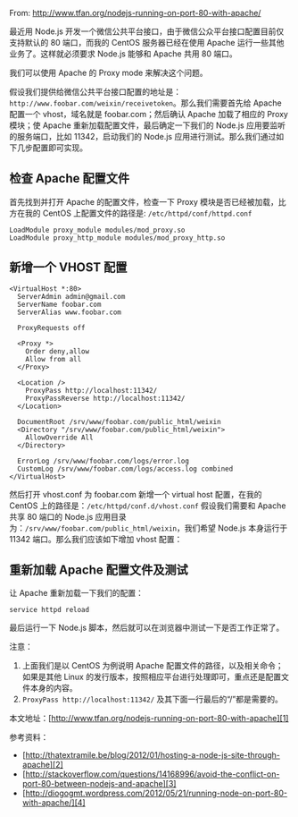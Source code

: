 From: <http://www.tfan.org/nodejs-running-on-port-80-with-apache/>

最近用 Node.js 开发一个微信公共平台接口，由于微信公众平台接口配置目前仅支持默认的 80 端口，而我的 CentOS 服务器已经在使用 Apache 运行一些其他业务了。这样就必须要求 Node.js 能够和 Apache 共用 80 端口。 

我们可以使用 Apache 的 Proxy mode 来解决这个问题。 

假设我们提供给微信公共平台接口配置的地址是：`http://www.foobar.com/weixin/receivetoken`。那么我们需要首先给 Apache 配置一个 vhost，域名就是 foobar.com；然后确认 Apache 加载了相应的 Proxy 模块；使 Apache 重新加载配置文件，最后确定一下我们的 Node.js 应用要监听的服务端口，比如 11342，启动我们的 Node.js 应用进行测试。那么我们通过如下几步配置即可实现。 

## 检查 Apache 配置文件 

首先找到并打开 Apache 的配置文件，检查一下 Proxy 模块是否已经被加载，比方在我的 CentOS 上配置文件的路径是: `/etc/httpd/conf/httpd.conf`  
```
LoadModule proxy_module modules/mod_proxy.so
LoadModule proxy_http_module modules/mod_proxy_http.so

```

## 新增一个 VHOST 配置 

```
<VirtualHost *:80>
  ServerAdmin admin@gmail.com
  ServerName foobar.com
  ServerAlias www.foobar.com
 
  ProxyRequests off
 
  <Proxy *>
    Order deny,allow
    Allow from all
  </Proxy>
 
  <Location />
    ProxyPass http://localhost:11342/
    ProxyPassReverse http://localhost:11342/
  </Location>
 
  DocumentRoot /srv/www/foobar.com/public_html/weixin
  <Directory "/srv/www/foobar.com/public_html/weixin">
    AllowOverride All
  </Directory>
 
  ErrorLog /srv/www/foobar.com/logs/error.log
  CustomLog /srv/www/foobar.com/logs/access.log combined
</VirtualHost>
```

然后打开 vhost.conf 为 foobar.com 新增一个 virtual host 配置，在我的 CentOS 上的路径是：`/etc/httpd/conf.d/vhost.conf` 假设我们需要和 Apache 共享 80 端口的 Node.js 应用目录为：`/srv/www/foobar.com/public_html/weixin`，我们希望 Node.js 本身运行于 11342 端口。那么我们应该如下增加 vhost 配置： 

## 重新加载 Apache 配置文件及测试 

让 Apache 重新加载一下我们的配置： 

`service httpd reload`

最后运行一下 Node.js 脚本，然后就可以在浏览器中测试一下是否工作正常了。 

注意： 

  1. 上面我们是以 CentOS 为例说明 Apache 配置文件的路径，以及相关命令；如果是其他 Linux 的发行版本，按照相应平台进行处理即可，重点还是配置文件本身的内容。
  2. `ProxyPass http://localhost:11342/` 及其下面一行最后的“/”都是需要的。

本文地址：[http://www.tfan.org/nodejs-running-on-port-80-with-apache][1]

   [1]: http://www.tfan.org/nodejs-running-on-port-80-with-apache

参考资料： 

  * [http://thatextramile.be/blog/2012/01/hosting-a-node-js-site-through-apache][2]
  * [http://stackoverflow.com/questions/14168996/avoid-the-conflict-on-port-80-between-nodejs-and-apache][3]
  * [http://diogogmt.wordpress.com/2012/05/21/running-node-on-port-80-with-apache/][4]

   [2]: http://thatextramile.be/blog/2012/01/hosting-a-node-js-site-through-apache
   [3]: http://stackoverflow.com/questions/14168996/avoid-the-conflict-on-port-80-between-nodejs-and-apache
   [4]: http://diogogmt.wordpress.com/2012/05/21/running-node-on-port-80-with-apache/

